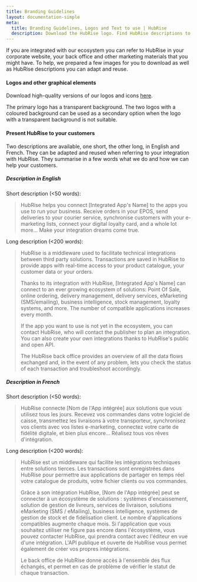 ```yaml
---
title: Branding Guidelines
layout: documentation-simple
meta:
  title: Branding Guidelines, Logos and Text to use | HubRise
  description: Download the HubRise logo. Find HubRise descriptions to adapt and reuse on your app's back office or website when referring to HubRise.
---
```


If you are integrated with our ecosystem you can refer to HubRise in your corporate website, your back office and other marketing materials that you might have. To help, we prepared a few images for you to download as well as HubRise descriptions you can adapt and reuse.

#### Logos and other graphical elements

Download high-quality versions of our logos and icons [here](https://drive.google.com/drive/folders/1Iwsrh1rgxRo75T_7wqXwfUBZSdhDGLJj?usp=sharing).

The primary logo has a transparent background. The two logos with a coloured background can be used as a secondary option when the logo with a transparent background is not suitable.

#### Present HubRise to your customers

Two descriptions are available, one short, the other long, in English and French. They can be adapted and reused when referring to your integration with HubRise. They summarise in a few words what we do and how we can help your customers.

##### Description in English

Short description (<50 words):

> HubRise helps you connect [Integrated App's Name] to the apps you use to run your business. Receive orders in your EPOS, send deliveries to your courier service, synchronise customers with your e-marketing lists, connect your digital loyalty card, and a whole lot more... Make your integration dreams come true.

Long description (<200 words):

> HubRise is a middleware used to facilitate technical integrations between third party solutions.
> Transactions are saved in HubRise to provide apps with real-time access to your product catalogue, your customer data or your orders.
>
> Thanks to its integration with HubRise, [Integrated App's Name] can connect to an ever growing ecosystem of solutions: Point Of Sale, online ordering, delivery management, delivery services, eMarketing (SMS/emailing), business intelligence, stock management, loyalty systems, and more. The number of compatible applications increases every month.
>
> If the app you want to use is not yet in the ecosystem, you can contact HubRise, who will contact the publisher to plan an integration. You can also create your own integrations thanks to HubRise's public and open API.
>
> The HubRise back office provides an overview of all the data flows exchanged and, in the event of any problem, lets you check the status of each transaction and troubleshoot accordingly.

##### Description in French

Short description (<50 words):

> HubRise connecte [Nom de l'App intégrée] aux solutions que vous utilisez tous les jours. Recevez vos commandes dans votre logiciel de caisse, transmettez les livraisons à votre transporteur, synchronisez vos clients avec vos listes e-marketing, connectez votre carte de fidélité digitale, et bien plus encore... Réalisez tous vos rêves d'intégration.

Long description (<200 words):

> HubRise est un middleware qui facilite les intégrations techniques entre solutions tierces. Les transactions sont enregistrées dans HubRise pour permettre aux applications de partager en temps réel votre catalogue de produits, votre fichier clients ou vos commandes.
>
> Grâce à son intégration HubRise, [Nom de l'App intégrée] peut se connecter à un écosystème de solutions : systèmes d'encaissement, solution de gestion de livreurs, services de livraison, solutions eMarketing (SMS / eMailing), business intelligence, systèmes de gestion de stock et de fidélisation client. Le nombre d'applications compatibles augmente chaque mois. Si l'application que vous souhaitez utiliser ne figure pas encore dans l'écosystème, vous pouvez contacter HubRise, qui prendra contact avec l'éditeur en vue d'une intégration. L'API publique et ouverte de HubRise vous permet également de créer vos propres intégrations.
>
> Le back office de HubRise donne accès à l'ensemble des flux échangés, et permet en cas de problème de vérifier le statut de chaque transaction.
